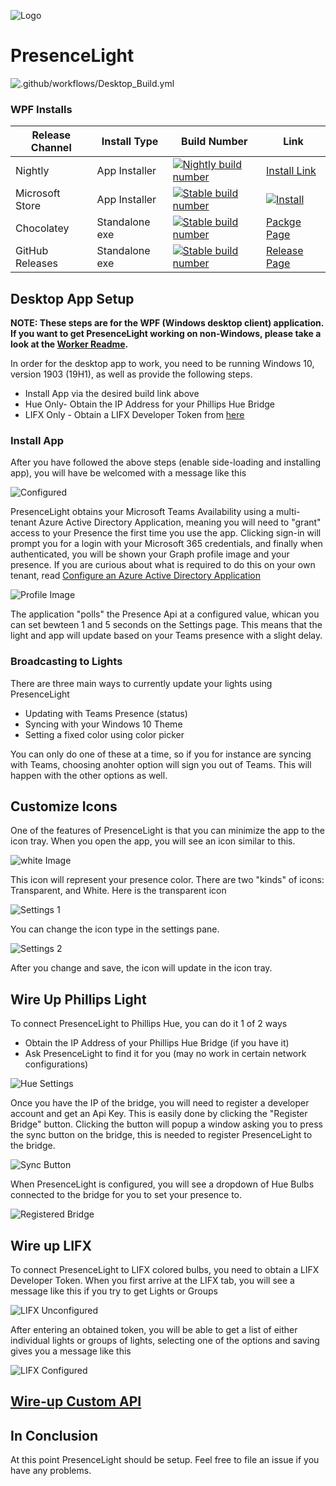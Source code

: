 ![Logo](https://github.com/isaacrlevin/PresenceLight/raw/main/Icon.png)
# PresenceLight

![.github/workflows/Desktop_Build.yml](https://github.com/isaacrlevin/presencelight/workflows/.github/workflows/Desktop_Build.yml/badge.svg)

### WPF Installs

| Release Channel | Install Type | Build Number | Link |
|--- | ------------ | ---- | --- |
| Nightly | App Installer | [![Nightly build number](https://presencelight.blob.core.windows.net/nightly/ci_badge.svg)](https://presencelight.blob.core.windows.net/nightly/index.html)| [Install Link](https://presencelight.blob.core.windows.net/nightly/index.html)
| Microsoft Store | App Installer | [![Stable build number](https://presencelight.blob.core.windows.net/store/stable_badge.svg)](https://www.microsoft.com/en-us/p/presencelight/9nffkd8gznl7)| [![Install](https://github.com/isaacrlevin/PresenceLight/raw/main/static/store.svg)](https://www.microsoft.com/en-us/p/presencelight/9nffkd8gznl7)
| Chocolatey | Standalone exe | [![Stable build number](https://presencelight.blob.core.windows.net/store/stable_badge.svg)](https://www.microsoft.com/en-us/p/presencelight/9nffkd8gznl7)| [Packge Page](https://chocolatey.org/packages/PresenceLight/)
| GitHub Releases | Standalone exe |  [![Stable build number](https://presencelight.blob.core.windows.net/store/stable_badge.svg)](https://www.microsoft.com/en-us/p/presencelight/9nffkd8gznl7)| [Release Page](https://github.com/isaacrlevin/presencelight/releases)

## Desktop App Setup

**NOTE: These steps are for the WPF (Windows desktop client) application. If you want to get PresenceLight working on non-Windows, please take a look at the [Worker Readme](https://github.com/isaacrlevin/PresenceLight/blob/main/worker-README.md).**

In order for the desktop app to work, you need to be running Windows 10, version 1903 (19H1), as well as provide the following steps.

- Install App via the desired build link above
- Hue Only- Obtain the IP Address for your Phillips Hue Bridge
- LIFX Only - Obtain a LIFX Developer Token from [here](https://cloud.lifx.com/settings)


### Install App

After you have followed the above steps (enable side-loading and installing app), you will have be welcomed with a message like this

   ![Configured](https://github.com/isaacrlevin/PresenceLight/raw/main/static/configured.png)

PresenceLight obtains your Microsoft Teams Availability using a multi-tenant Azure Active Directory Application, meaning you will need to "grant" access to your Presence the first time you use the app. Clicking sign-in will prompt you for a login with your Microsoft 365 credentials, and finally when authenticated, you will be shown your Graph profile image and your presence. If you are curious about what is required to do this on your own tenant, read [Configure an Azure Active Directory Application](https://github.com/isaacrlevin/PresenceLight/wiki/Configure-an-Azure-Active-Directory-Application)

   ![Profile Image](https://github.com/isaacrlevin/PresenceLight/raw/main/static/profile.png)

The application "polls" the Presence Api at a configured value, whican you can set bewteen 1 and 5 seconds on the Settings page. This means that the light and app will update based on your Teams presence with a slight delay.

### Broadcasting to Lights

There are three main ways to currently update your lights using PresenceLight

 - Updating with Teams Presence (status)
 - Syncing with your Windows 10 Theme
 - Setting a fixed color using color picker

You can only do one of these at a time, so if you for instance are syncing with Teams, choosing anohter option will sign you out of Teams. This will happen with the other options as well.

## Customize Icons

One of the features of PresenceLight is that you can minimize the app to the icon tray. When you open the app, you will see an icon similar to this.

   ![white Image](https://github.com/isaacrlevin/PresenceLight/raw/main/static/light-icon.png)

This icon will represent your presence color. There are two "kinds" of icons: Transparent, and White. Here is the transparent icon

   ![Settings 1](https://github.com/isaacrlevin/PresenceLight/raw/main/static/trans-icon.png)

You can change the icon type in the settings pane.

   ![Settings 2](https://github.com/isaacrlevin/PresenceLight/raw/main/static/settings1.png)

After you change and save, the icon will update in the icon tray.

## Wire Up Phillips Light

To connect PresenceLight to Phillips Hue, you can do it 1 of 2 ways

 - Obtain the IP Address of your Phillips Hue Bridge (if you have it)
 - Ask PresenceLight to find it for you (may no work in certain network configurations)

 ![Hue Settings](https://github.com/isaacrlevin/PresenceLight/raw/main/static/hue-settings.png)

Once you have the IP of the bridge, you will need to register a developer account and get an Api Key. This is easily done by clicking the "Register Bridge" button. Clicking the button will popup a window asking you to press the sync button on the bridge, this is needed to register PresenceLight to the bridge.

 ![Sync Button](https://github.com/isaacrlevin/PresenceLight/raw/main/static/sync-button.png)

When PresenceLight is configured, you will see a dropdown of Hue Bulbs connected to the bridge for you to set your presence to.

 ![Registered Bridge](https://github.com/isaacrlevin/PresenceLight/raw/main/static/registered-bridge.png)

## Wire up LIFX

To connect PresenceLight to LIFX colored bulbs, you need to obtain a LIFX Developer Token. When you first arrive at the LIFX tab, you will see a message like this if you try to get Lights or Groups

 ![LIFX Unconfigured](https://github.com/isaacrlevin/PresenceLight/raw/main/static/lifx-unconfigured.png)

After entering an obtained token, you will be able to get a list of either individual lights or groups of lights, selecting one of the options and saving gives you a message like this

 ![LIFX Configured](https://github.com/isaacrlevin/PresenceLight/raw/main/static/lifx-configured.png)

## [Wire-up Custom API](https://github.com/isaacrlevin/presencelight/wiki/Wire-up-Custom-API)


## In Conclusion

At this point PresenceLight should be setup. Feel free to file an issue if you have any problems.